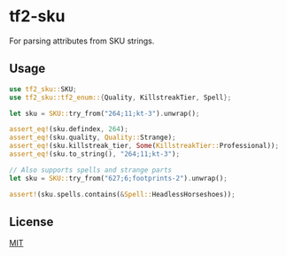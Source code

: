 # tf2-sku

For parsing attributes from SKU strings.

## Usage

```rust
use tf2_sku::SKU;
use tf2_sku::tf2_enum::{Quality, KillstreakTier, Spell};

let sku = SKU::try_from("264;11;kt-3").unwrap();

assert_eq!(sku.defindex, 264);
assert_eq!(sku.quality, Quality::Strange);
assert_eq!(sku.killstreak_tier, Some(KillstreakTier::Professional));
assert_eq!(sku.to_string(), "264;11;kt-3");

// Also supports spells and strange parts
let sku = SKU::try_from("627;6;footprints-2").unwrap();

assert!(sku.spells.contains(&Spell::HeadlessHorseshoes));
```

## License

[MIT](https://github.com/juliarose/tf2-sku/blob/master/LICENSE)